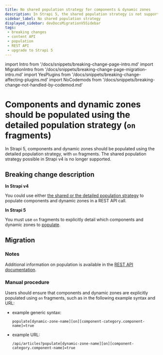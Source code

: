 ```yaml
---
title: No shared population strategy for components & dynamic zones
description: In Strapi 5, the shared population strategy is not supported anymore, so components and dynamic zones must be explicitly populated using `on` fragments.
sidebar_label: No shared population strategy
displayed_sidebar: devDocsMigrationV5Sidebar
tags:
 - breaking changes
 - content API
 - population
 - REST API
 - upgrade to Strapi 5
---
```


import Intro from '/docs/snippets/breaking-change-page-intro.md'
import MigrationIntro from '/docs/snippets/breaking-change-page-migration-intro.md'
import YesPlugins from '/docs/snippets/breaking-change-affecting-plugins.md'
import NoCodemods from '/docs/snippets/breaking-change-not-handled-by-codemod.md'

# Components and dynamic zones should be populated using the detailed population strategy (`on` fragments)

In Strapi 5, components and dynamic zones should be populated using the detailed population strategy, with `on` fragments. The shared population strategy possible in Strapi v4 is no longer supported.

<Intro />

<YesPlugins />
<NoCodemods />

## Breaking change description

<SideBySideContainer>

<SideBySideColumn>

**In Strapi v4**

You could use either [the shared or the detailed population strategy](https://docs-v4.strapi.io/dev-docs/api/rest/guides/understanding-populate#populate-dynamic-zones) to populate components and dynamic zones in a REST API call.

</SideBySideColumn>

<SideBySideColumn>

**In Strapi 5**

You must use `on` fragments to explicitly detail which components and dynamic zones to [populate](/dev-docs/api/rest/populate-select#population).

</SideBySideColumn>

</SideBySideContainer>

## Migration

<MigrationIntro />

### Notes

Additional information on population is available in the [REST API documentation](/dev-docs/api/rest/populate-select#population).

### Manual procedure

Users should ensure that components and dynamic zones are explicitly populated using `on` fragments, such as in the following example syntax and URL:

- example generic syntax:
  
    `populate[dynamic-zone-name][on][component-category.component-name]=true`

- example URL:

  `/api/articles?populate[dynamic-zone-name][on][component-category.component-name]=true`
